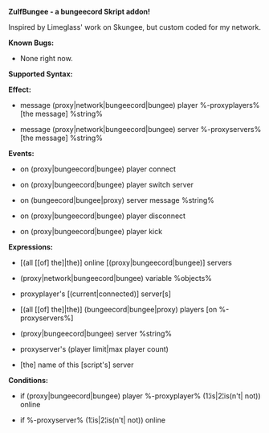 **ZulfBungee - a bungeecord Skript addon!**

Inspired by Limeglass' work on Skungee, but custom coded for my network.

**Known Bugs:**

* None right now.

**Supported Syntax:**

**Effect:**

- message (proxy|network|bungeecord|bungee) player %-proxyplayers% [the message] %string%

- message (proxy|network|bungeecord|bungee) server %-proxyservers% [the message] %string%

**Events:**

- on (proxy|bungeecord|bungee) player connect

- on (proxy|bungeecord|bungee) player switch server

- on (bungeecord|bungee|proxy) server message %string%

- on (proxy|bungeecord|bungee) player disconnect

- on (proxy|bungeecord|bungee) player kick

**Expressions:**

- [(all [[of] the]|the)] online [(proxy|bungeecord|bungee)] servers

- (proxy|network|bungeecord|bungee) variable %objects%

- proxyplayer's [(current|connected)] server[s]

- [(all [[of] the]|the)] (bungeecord|bungee|proxy) players [on %-proxyservers%]

- (proxy|bungeecord|bungee) server %string%

- proxyserver's (player limit|max player count)

- [the] name of this [script's] server

**Conditions:**

- if (proxy|bungeecord|bungee) player %-proxyplayer% (1¦is|2¦is(n't| not)) online

- if %-proxyserver% (1¦is|2¦is(n't| not)) online

